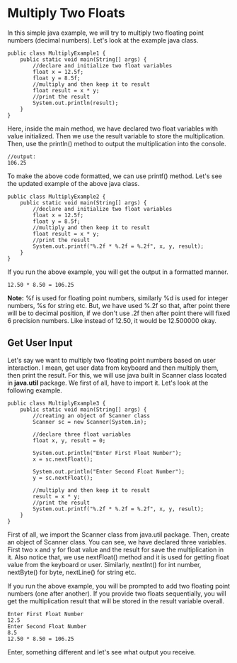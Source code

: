 # Multiply Two Floats

In this simple java example, we will try to multiply two floating point numbers (decimal numbers). Let's look at the example java class.


```
public class MultiplyExample1 {
    public static void main(String[] args) {
        //declare and initialize two float variables
        float x = 12.5f;
        float y = 8.5f;
        //multiply and then keep it to result
        float result = x * y;
        //print the result
        System.out.println(result);
    }
}
```

Here, inside the main method, we have declared two float variables with value initialized. Then we use the result variable to store the multiplication. Then, use the println() method to output the multiplication into the console.

```
//output:
106.25
```

To make the above code formatted, we can use printf() method. Let's see the updated example of the above java class.

```
public class MultiplyExample2 {
    public static void main(String[] args) {
        //declare and initialize two float variables
        float x = 12.5f;
        float y = 8.5f;
        //multiply and then keep it to result
        float result = x * y;
        //print the result
        System.out.printf("%.2f * %.2f = %.2f", x, y, result);
    }
}
```

If you run the above example, you will get the output in a formatted manner.

```
12.50 * 8.50 = 106.25
```

**Note:** %f is used for floating point numbers, similarly %d is used for integer numbers, %s for string etc. But, we have used %.2f so that, after point there will be to decimal position, if we don't use .2f then after point there will fixed 6 precision numbers. Like instead of 12.50, it would be 12.500000 okay.

## Get User Input

Let's say we want to multiply two floating point numbers based on user interaction. I mean, get user data from keyboard and then multiply them, then print the result. For this, we will use java built in Scanner class located in **java.util** package. We first of all, have to import it. Let's look at the following example.


```
public class MultiplyExample3 {
    public static void main(String[] args) {
        //creating an object of Scanner class
        Scanner sc = new Scanner(System.in);

        //declare three float variables
        float x, y, result = 0;

        System.out.println("Enter First Float Number");
        x = sc.nextFloat();

        System.out.println("Enter Second Float Number");
        y = sc.nextFloat();

        //multiply and then keep it to result
        result = x * y;
        //print the result
        System.out.printf("%.2f * %.2f = %.2f", x, y, result);
    }
}
```

First of all, we import the Scanner class from java.util package. Then, create an object of Scanner class. You can see, we have declared three variables. First two x and y for float value and the result for save the multiplication in it. Also notice that, we use nextFloat() method and it is used for getting float value from the keyboard or user. Similarly, nextInt() for int number, nextByte() for byte, nextLine() for string etc. 

If you run the above example, you will be prompted to add two floating point numbers (one after another). If you provide two floats sequentially, you will get the multiplication result that will be stored in the result variable overall.

```
Enter First Float Number
12.5
Enter Second Float Number
8.5
12.50 * 8.50 = 106.25
```

Enter, something different and let's see what output you receive.


